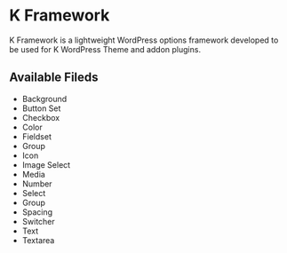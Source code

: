 # K Framework

K Framework is a lightweight WordPress options framework developed to be used for K WordPress Theme and addon plugins.

## Available Fileds

- Background
- Button Set
- Checkbox
- Color
- Fieldset
- Group
- Icon
- Image Select
- Media
- Number
- Select
- Group
- Spacing
- Switcher
- Text
- Textarea

